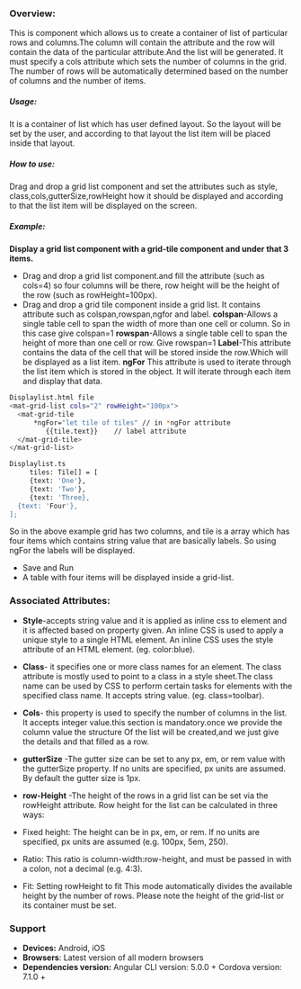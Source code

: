 




### Overview:
This is component which allows us to create a container of list of particular rows and columns.The column will contain the attribute and the row will contain the data of the particular attribute.And the list will be generated. It must specify a cols attribute which sets the number of columns in the grid. The number of rows will be automatically determined based on the number of columns and the number of items. 


##### Usage:
It is a container of list which has user defined layout. So the layout will be set by the user, and according to that layout the list item will be placed inside that layout.

##### How to use:
Drag and drop a grid list component and set the attributes such as style, class,cols,gutterSize,rowHeight how it should be displayed and according to that the list item will be displayed on the screen.

##### Example:
**Display a grid list component with a grid-tile component and under that 3 items.**
- Drag and drop a grid list component.and fill the attribute (such as cols=4) so four columns will be there, row height will be the height of the row (such as rowHeight=100px).
- Drag and drop a grid tile component inside a grid list. It contains attribute such as colspan,rowspan,ngfor and label.
**colspan**-Allows a single table cell to span the width of more than one cell or column.
So in this case give colspan=1
  **rowspan**-Allows a single table cell to span the height of more than one cell or row.
Give rowspan=1
 **Label**-This attribute contains the data of the cell that will be stored inside the row.Which will be displayed as a list item.
**ngFor** This attribute is used to iterate through the list item which is stored in the object. It will iterate through each item and display that data.
```sh
Displaylist.html file
<mat-grid-list cols="2" rowHeight="100px">
  <mat-grid-tile
      *ngFor="let tile of tiles" // in *ngFor attribute
         {{tile.text}}    // label attribute
  </mat-grid-tile>
</mat-grid-list>
 ```
  ``` sh
Displaylist.ts
       tiles: Tile[] = [
       {text: 'One'},
       {text: 'Two'},
       {text: 'Three},
    {text: 'Four'},
  ];
  ```
   So in the above example grid has two columns, and tile is a array which has four items which contains string value that are basically labels. So using ngFor the labels will be displayed.

- Save and Run
- A table with four items will be displayed inside a grid-list.


      
 


### Associated Attributes:
- **Style**-accepts string value and it is applied as inline css to element and it is affected based on property given. An inline CSS is used to apply a unique style to a single HTML element. An inline CSS uses the style attribute of an HTML element.
(eg. color:blue).

- **Class**- it specifies one or more class names for an element. The class attribute is mostly used to point to a class in a style sheet.The class name can be used by CSS to perform certain tasks for elements with the specified class name. It accepts string value. (eg. class=toolbar).

- **Cols**- this property is used to specify the number of columns in the list. It accepts integer value.this section is mandatory.once we provide the column value the structure Of the list will be created,and we just give the details and that filled as a row.

- **gutterSize** -The gutter size can be set to any px, em, or rem value with the gutterSize property. If no units are specified, px units are assumed. By default the gutter size is 1px.

- **row-Height** -The height of the rows in a grid list can be set via the rowHeight attribute. Row height for the list can be calculated in three ways:
- Fixed height: The height can be in px, em, or rem. If no units are specified, px units are        assumed (e.g. 100px, 5em, 250).
- Ratio: This ratio is column-width:row-height, and must be passed in with a colon, not a decimal (e.g. 4:3).
- Fit: Setting rowHeight to fit This mode automatically divides the available height by the number of rows. Please note the height of the grid-list or its container must be set.



### Support 
- **Devices:** Android, iOS
- **Browsers**:  Latest version of all modern browsers
- **Dependencies version:** 
 Angular CLI version: 5.0.0 + 
 Cordova version: 7.1.0 +





